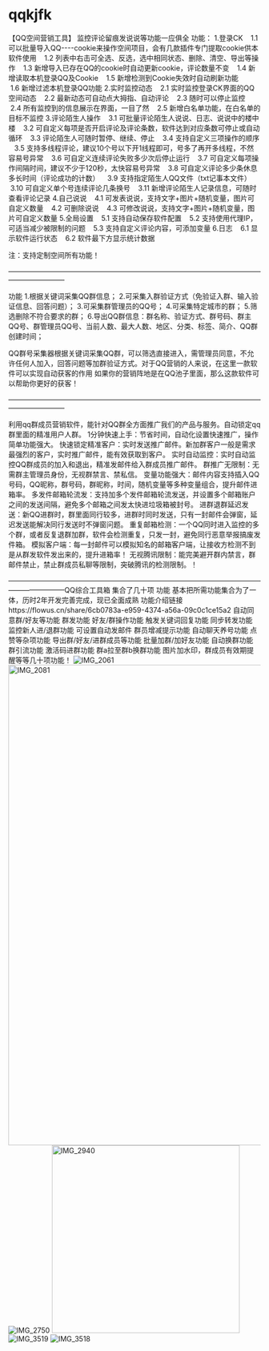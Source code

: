 # qqkjfk
【QQ空间营销工具】
监控评论留痕发说说等功能一应俱全
功能：
1.登录CK
   1.1 可以批量导入QQ----cookie来操作空间项目，会有几款插件专门提取cookie供本软件使用
   1.2 列表中右击可全选、反选，选中相同状态、删除、清空、导出等操作
   1.3 新增导入已存在QQ的cookie时自动更新cookie，评论数量不变
   1.4 新增读取本机登录QQ及Cookie
   1.5 新增检测到Cookie失效时自动刷新功能
   1.6 新增过滤本机登录QQ功能
2.实时监控动态
   2.1 实时监控登录CK界面的QQ空间动态
   2.2 最新动态可自动点大拇指、自动评论
   2.3 随时可以停止监控
   2.4 所有监控到的信息展示在界面，一目了然
   2.5 新增白名单功能，在白名单的目标不监控
3.评论陌生人操作
   3.1 可批量评论陌生人说说、日志、说说中的楼中楼
   3.2 可自定义每项是否开启评论及评论条数，软件达到对应条数可停止或自动循环
   3.3 评论陌生人可随时暂停、继续、停止
   3.4 支持自定义三项操作的顺序
   3.5 支持多线程评论，建议10个号以下开1线程即可，号多了再开多线程，不然容易号异常
   3.6 可自定义连续评论失败多少次后停止运行
   3.7 可自定义每项操作间隔时间，建议不少于120秒，太快容易号异常
   3.8 可自定义评论多少条休息多长时间（评论成功的计数）
   3.9 支持指定陌生人QQ文件（txt记事本文件）
   3.10 可自定义单个号连续评论几条换号
   3.11 新增评论陌生人记录信息，可随时查看评论记录
4.自己说说
   4.1 可发表说说，支持文字+图片+随机变量，图片可自定义数量
   4.2 可删除说说
   4.3 可修改说说，支持文字+图片+随机变量，图片可自定义数量
5.全局设置
   5.1 支持自动保存软件配置
   5.2 支持使用代理IP，可适当减少被限制的问题
   5.3 支持自定义评论内容，可添加变量
6.日志
   6.1 显示软件运行状态
   6.2 软件最下方显示统计数据

注：支持定制空间所有功能！


————————————————————————————————————————————

功能
1.根据关键词采集QQ群信息；
2.可采集入群验证方式（免验证入群、输入验证信息、回答问题）；
3.可采集群管理员的QQ号；
4.可采集特定城市的群；
5.筛选删除不符合要求的群；
6.导出QQ群信息：群名称、验证方式、群号码、群主QQ号、群管理员QQ号、当前人数、最大人数、地区、分类、标签、简介、QQ群创建时间；

QQ群号采集器根据关键词采集QQ群，可以筛选直接进入，需管理员同意，不允许任何人加入，回答问题等加群验证方式。对于QQ营销的人来说，在这里一款软件可以实现自动获客的作用
如果你的营销阵地是在QQ池子里面，那么这款软件可以帮助你更好的获客！


————————————————————————————————————————————

利用qq群成员营销软件，能针对QQ群全方面推广我们的产品与服务。自动锁定qq群里面的精准用户人群。
1分钟快速上手：节省时间，自动化设置快速推广，操作简单功能强大。
快速锁定精准客户：实时发送推广邮件。新加群客户一般是需求最强烈的客户，实时推广邮件，能有效获取到客户。
实时自动监控：实时自动监控QQ群成员的加入和退出，精准发邮件给入群成员推广邮件。
群推广无限制：无需群主管理员身份，无视群禁言、禁私信。
变量功能强大：邮件内容支持插入QQ号码，QQ昵称，群号码，群昵称，时间，随机变量等多种变量组合，提升邮件进箱率。
多发件邮箱轮流发：支持加多个发件邮箱轮流发送，并设置多个邮箱账户之间的发送间隔，避免多个邮箱之间发太快进垃圾箱被封号。
进群退群延迟发送：新QQ进群时，群里面同行较多，进群时同时发送，只有一封邮件会弹窗，延迟发送能解决同行发送时不弹窗问题。
重复邮箱检测：一个QQ同时进入监控的多个群，或者反复退群加群，软件会检测重复，只发一封，避免同行恶意举报搞废发件箱。
模拟客户端：每一封邮件可以模拟知名的邮箱客户端，让接收方检测不到是从群发软件发出来的，提升进箱率！
无视腾讯限制：能完美避开群内禁言，群邮件禁止，禁止群成员私聊等限制，突破腾讯的检测限制。！


————————————————————————————————————————————QQ综合工具箱 集合了几十项 功能 基本把所需功能集合为了一体，历时2年开发完善完成，现已全面成熟
功能介绍链接https://flowus.cn/share/6cb0783a-e959-4374-a56a-09c0c1ce15a2
自动同意群/好友等功能
群发功能
好友/群操作功能
触发关键词回复功能
同步转发功能
监控新人进/退群功能 可设置自动发邮件
群员增减提示功能
自动聊天养号功能
点赞等杂项功能
导出群/好友/进群成员等功能
批量加群/加好友功能
自动换群功能
群引流功能
激活码进群功能
群a拉至群b换群功能
图片加水印，群成员有效期提醒等等几十项功能！
![IMG_2061](https://github.com/user-attachments/assets/2502d3e8-6ac7-460e-af95-12193e209e49)
<img width="960" alt="IMG_2081" src="https://github.com/user-attachments/assets/b1501ca9-56fd-45a7-9e90-4d776fb2b2bb">
![IMG_2750](https://github.com/user-attachments/assets/09f8de9f-f40b-4346-a1ed-a3b24e6dc11d)
<img width="375" alt="IMG_2940" src="https://github.com/user-attachments/assets/ac981074-1570-4135-8d72-e443269e446b">
![IMG_3519](https://github.com/user-attachments/assets/1901d1c6-1bc9-4024-886d-858c2febffb8)
![IMG_3518](https://github.com/user-attachments/assets/96283899-21f3-4fed-87bd-23eda489d5a0)

